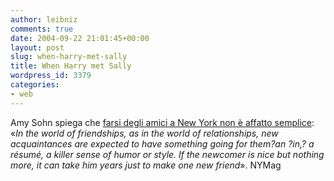 ```yaml
---
author: leibniz
comments: true
date: 2004-09-22 21:01:45+00:00
layout: post
slug: when-harry-met-sally
title: When Harry met Sally
wordpress_id: 3379
categories:
- web
---
```


Amy Sohn spiega che [farsi degli amici a New York non è affatto semplice](http://www.newyorkmetro.com/nymetro/nightlife/sex/columns/nakedcity/9888/index.html): «_In the world of friendships, as in the world of relationships, new acquaintances are expected to have something going for them?an ?in,? a résumé, a killer sense of humor or style. If the newcomer is nice but nothing more, it can take him years just to make one new friend_».
NYMag

